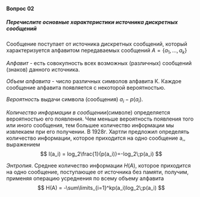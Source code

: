 #### Вопрос 02

##### Перечислите основные характеристики источника дискретных сообщений

Сообщение поступает от источника дискретных сообщений, который характеризуется алфавитом передаваемых сообщений $A=\{a_1,\dots,a_k\}$

*Алфавит* - есть совокупность всех возможных (различных) сообщений (знаков) данного источника. 

*Объем алфавита* - число различных символов алфавита К. Каждое сообщение алфавита появляется с некоторой вероятностью. 

*Вероятность* выдачи символа (сообщения) $a_i - p(a_i)$. 

*Количество информации в сообщении*(символе) определяется вероятностью его появления. Чем меньше вероятность появления того или иного сообщения, тем большее количество информации мы извлекаем при его получении. В 1928г. Хартли предложил определять количество информации, которое приходится на одно сообщение а,, выражением 
$$
I(a_i) = log_2\frac{1}{p(a_i)}=-log_2\;p(a_i)
$$


*Энтропия*. Среднее количество информации $H(A)$, которое приходится на одно сообщение, поступающее от источника без памяти, получим, применяя операцию усреднения по всему объему алфавита
$$
H(A) = -\sum\limits_{i=1}^kp(a_i)log_2\;p(a_i)
$$
